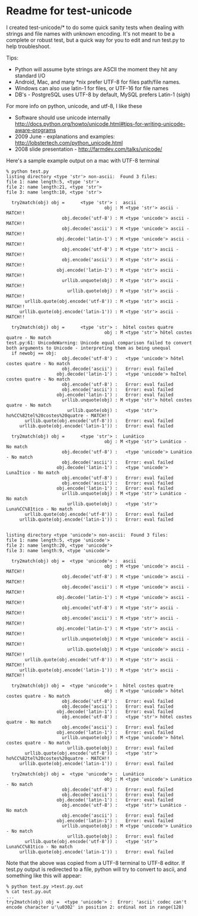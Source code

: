 <!-- tips on markdown http://stackoverflow.com/questions/10240125/working-with-readme-md-on-github-com -->

Readme for test-unicode
========================

I created test-unicode/* to do some quick sanity tests when dealing with strings and file names with unknown encoding.  It's not meant to be a complete or robust test, but a quick way for you to edit and run test.py to help troubleshoot.

Tips:

* Python will assume byte strings are ASCII the moment they hit any standard I/O 
* Android, Mac, and many *nix prefer UTF-8 for files path/file names. 
* Windows can also use latin-1 for files, or UTF-16 for file names
* DB's - PostgreSQL uses UTF-8 by default, MySQL prefers Latin-1 (sigh)

For more info on python, unicode, and utf-8, I like these

* Software should use unicode internally <http://docs.python.org/howto/unicode.html#tips-for-writing-unicode-aware-programs>
* 2009 June - explanations and examples: <http://lobstertech.com/python_unicode.html>
* 2008 slide presentation - <http://farmdev.com/talks/unicode/>


Here's a sample example output on a mac with UTF-8 terminal 

	% python test.py 
	listing directory <type 'str'> non-ascii:  Found 3 files: 
	file 1: name length:5, <type 'str'>
	file 2: name length:21, <type 'str'>
	file 3: name length:10, <type 'str'>

	  try2match(obj) obj =      <type 'str'> :  ascii
	                                     obj : M <type 'str'> ascii - MATCH!!
	                     obj.decode('utf-8') : M <type 'unicode'> ascii - MATCH!!
	                     obj.decode('ascii') : M <type 'unicode'> ascii - MATCH!!
	                   obj.decode('latin-1') : M <type 'unicode'> ascii - MATCH!!
	                     obj.encode('utf-8') : M <type 'str'> ascii - MATCH!!
	                     obj.encode('ascii') : M <type 'str'> ascii - MATCH!!
	                   obj.encode('latin-1') : M <type 'str'> ascii - MATCH!!
	                     urllib.unquote(obj) : M <type 'str'> ascii - MATCH!!
	                       urllib.quote(obj) : M <type 'str'> ascii - MATCH!!
	       urllib.quote(obj.encode('utf-8')) : M <type 'str'> ascii - MATCH!!
	     urllib.quote(obj.encode('latin-1')) : M <type 'str'> ascii - MATCH!!

	  try2match(obj) obj =      <type 'str'> :  hôtel costes quatre
	                                     obj : M <type 'str'> hôtel costes quatre - No match
	test.py:61: UnicodeWarning: Unicode equal comparison failed to convert both arguments to Unicode - interpreting them as being unequal
	  if newobj == obj:
	                     obj.decode('utf-8') :   <type 'unicode'> hôtel costes quatre - No match
	                     obj.decode('ascii') :   Error: eval failed
	                   obj.decode('latin-1') :   <type 'unicode'> hoÌtel costes quatre - No match
	                     obj.encode('utf-8') :   Error: eval failed
	                     obj.encode('ascii') :   Error: eval failed
	                   obj.encode('latin-1') :   Error: eval failed
	                     urllib.unquote(obj) : M <type 'str'> hôtel costes quatre - No match
	                       urllib.quote(obj) :   <type 'str'> ho%CC%82tel%20costes%20quatre - MATCH!!
	       urllib.quote(obj.encode('utf-8')) :   Error: eval failed
	     urllib.quote(obj.encode('latin-1')) :   Error: eval failed

	  try2match(obj) obj =      <type 'str'> :  Lunático
	                                     obj : M <type 'str'> Lunático - No match
	                     obj.decode('utf-8') :   <type 'unicode'> Lunático - No match
	                     obj.decode('ascii') :   Error: eval failed
	                   obj.decode('latin-1') :   <type 'unicode'> LunaÌtico - No match
	                     obj.encode('utf-8') :   Error: eval failed
	                     obj.encode('ascii') :   Error: eval failed
	                   obj.encode('latin-1') :   Error: eval failed
	                     urllib.unquote(obj) : M <type 'str'> Lunático - No match
	                       urllib.quote(obj) :   <type 'str'> Luna%CC%81tico - No match
	       urllib.quote(obj.encode('utf-8')) :   Error: eval failed
	     urllib.quote(obj.encode('latin-1')) :   Error: eval failed


	listing directory <type 'unicode'> non-ascii:  Found 3 files: 
	file 1: name length:5, <type 'unicode'>
	file 2: name length:20, <type 'unicode'>
	file 3: name length:9, <type 'unicode'>

	  try2match(obj) obj =  <type 'unicode'> :  ascii
	                                     obj : M <type 'unicode'> ascii - MATCH!!
	                     obj.decode('utf-8') : M <type 'unicode'> ascii - MATCH!!
	                     obj.decode('ascii') : M <type 'unicode'> ascii - MATCH!!
	                   obj.decode('latin-1') : M <type 'unicode'> ascii - MATCH!!
	                     obj.encode('utf-8') : M <type 'str'> ascii - MATCH!!
	                     obj.encode('ascii') : M <type 'str'> ascii - MATCH!!
	                   obj.encode('latin-1') : M <type 'str'> ascii - MATCH!!
	                     urllib.unquote(obj) : M <type 'unicode'> ascii - MATCH!!
	                       urllib.quote(obj) : M <type 'unicode'> ascii - MATCH!!
	       urllib.quote(obj.encode('utf-8')) : M <type 'str'> ascii - MATCH!!
	     urllib.quote(obj.encode('latin-1')) : M <type 'str'> ascii - MATCH!!

	  try2match(obj) obj =  <type 'unicode'> :  hôtel costes quatre
	                                     obj : M <type 'unicode'> hôtel costes quatre - No match
	                     obj.decode('utf-8') :   Error: eval failed
	                     obj.decode('ascii') :   Error: eval failed
	                   obj.decode('latin-1') :   Error: eval failed
	                     obj.encode('utf-8') :   <type 'str'> hôtel costes quatre - No match
	                     obj.encode('ascii') :   Error: eval failed
	                   obj.encode('latin-1') :   Error: eval failed
	                     urllib.unquote(obj) : M <type 'unicode'> hôtel costes quatre - No match
	                       urllib.quote(obj) :   Error: eval failed
	       urllib.quote(obj.encode('utf-8')) :   <type 'str'> ho%CC%82tel%20costes%20quatre - MATCH!!
	     urllib.quote(obj.encode('latin-1')) :   Error: eval failed

	  try2match(obj) obj =  <type 'unicode'> :  Lunático
	                                     obj : M <type 'unicode'> Lunático - No match
	                     obj.decode('utf-8') :   Error: eval failed
	                     obj.decode('ascii') :   Error: eval failed
	                   obj.decode('latin-1') :   Error: eval failed
	                     obj.encode('utf-8') :   <type 'str'> Lunático - No match
	                     obj.encode('ascii') :   Error: eval failed
	                   obj.encode('latin-1') :   Error: eval failed
	                     urllib.unquote(obj) : M <type 'unicode'> Lunático - No match
	                       urllib.quote(obj) :   Error: eval failed
	       urllib.quote(obj.encode('utf-8')) :   <type 'str'> Luna%CC%81tico - No match
	     urllib.quote(obj.encode('latin-1')) :   Error: eval failed

Note that the above was copied from a UTF-8 terminal to UTF-8 editor.
If test.py output is redirected to a file, python will try to convert to ascii, and something like this will appear:

	% python test.py >test.py.out
	% cat test.py.out 
	...
	try2match(obj) obj =  <type 'unicode'> :  Error: 'ascii' codec can't encode character u'\u0302' in position 2: ordinal not in range(128)
